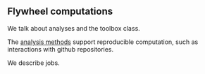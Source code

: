 ## Flywheel computations
We talk about analyses and the toolbox class.

The [analysis methods](Toolboxes) support reproducible computation, such as interactions with github repositories.

We describe jobs.